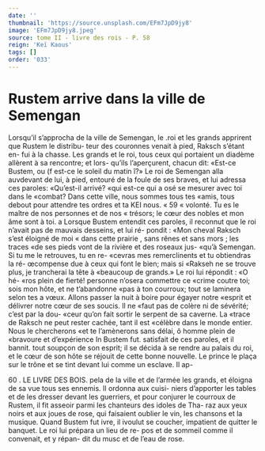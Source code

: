 ```yaml
---
date: ''
thumbnail: 'https://source.unsplash.com/EFm7JpD9jy8'
image: 'EFm7JpD9jy8.jpeg'
source: tome II - livre des rois - P. 58
reign: 'Keï Kaous'
tags: []
order: '033'
---
```


# Rustem arrive dans la ville de Semengan

Lorsqu’il s’approcha de la ville de Semengan, le
.roi et les grands apprirent que Rustem le distribu-
teur des couronnes venait à pied, Raksch s’étant en-
fui à la chasse. Les grands et le roi, tous ceux qui portaient un diadème allèrent à sa rencontre; et lors- qu’ils l’aperçurent, chacun dit: «Est-ce Bustem, ou
(f est-ce le soleil du matin î?» Le roi de Semengan alla auvdevant de lui, à pied, entouré de la foule de ses braves, et lui adressa ces paroles: «Qu’est-il arrivé?
«qui est-ce qui a osé se mesurer avec toi dans le «combat? Dans cette ville, nous sommes tous tes «amis, tous debout pour attendre tes ordres et ta
KEI nous. « 59 « volonté. Tu es le maître de nos personnes et de nos
« trésors; le cœur des nobles et mon âme sont à toi. a
Lorsque Bustem entendit ces paroles, il reconnut que le roi n’avait pas de mauvais desseins, et lui ré-
pondit : «Mon cheval Raksch s’est éloigné de moi
« dans cette prairie , sans rênes et sans mors ; les traces «de ses pieds vont de la rivière et des roseaux jus- «qu’à Semengan. Si tu me le retrouves, tu en re- «cevras mes remerclinents et tu obtiendras la ré- œcompense due à ceux qui font le bien; mais si
«Rakseh ne se trouve plus, je trancherai la tête à «beaucoup de grands.» Le roi lui répondit : «O hé-
«ros plein de fierté! personne n’osera commettre ce «crime coutre toi; sois mon hôte, et ne t’abandonne «pas à ton courroux; tout se laminera selon tes a vœux. Allons passer la nuit à boire pour égayer notre «esprit et délivrer notre cœur de ses soucis. Il ne «faut pas de colère ni de sévérité; c’est par la dou-
«ceur qu’on fait sortir le serpent de sa caverne. La «trace de Raksch ne peut rester cachée, tant il est «célèbre dans le monde entier. Nous le chercherons «et te I’amènerons sans délai, ô homme plein de «bravoure et d’expérience In
Bustem fut. satisfait de ces paroles, et il bannit. tout soupçon de son esprit; il se décida à se rendre
au palais du roi, et le cœur de son hôte se réjouit
de cette bonne nouvelle. Le prince le plaça sur le trône et se tint devant lui comme un esclave. Il ap-

60 . LE LIVRE DES BOIS.
pela de la ville et de l’armée les grands, et éloigna
de sa vue tous ses ennemis. Il ordonna aux cuisi- niers d’apporter les tables et de les dresser devant les guerriers, et pour conjurer le courroux de Rustem, il fit asseoir parmi les chanteurs des idoles de Tha- raz aux yeux noirs et aux joues de rose, qui faisaient oublier le vin, les chansons et la musique. Quand Bustem fut ivre, il ivoulut se coucher, impatient de quitter le banquet. Le roi lui prépara un lieu de re- pos et de sommeil comme il convenait, et y répan-
dit du musc et de l’eau de rose.
